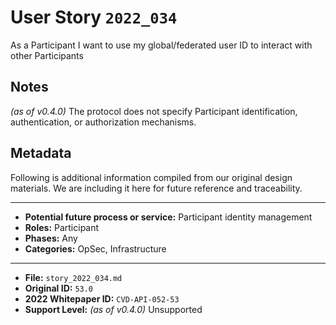 
# User Story `2022_034` #

<!-- story-start -->As a Participant I want to use my global/federated user ID to interact with other Participants<!-- story-end -->

## Notes ##

*(as of v0.4.0)*
The protocol does not specify Participant identification, authentication, or authorization mechanisms.

## Metadata ##

Following is additional information compiled from our original design materials.
We are including it here for future reference and traceability.

---

- **Potential future process or service:** Participant identity management
- **Roles:** Participant
- **Phases:** Any
- **Categories:** OpSec, Infrastructure

---

- **File:** `story_2022_034.md`
- **Original ID:** `53.0`
- **2022 Whitepaper ID:** `CVD-API-052-53`
- **Support Level:** *(as of v0.4.0)* Unsupported
